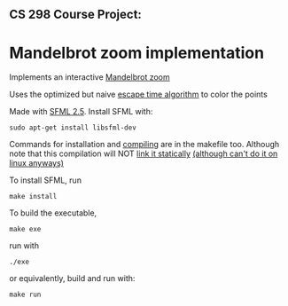 ## CS 298 Course Project:
# Mandelbrot zoom implementation
Implements an interactive [Mandelbrot zoom](https://en.wikipedia.org/wiki/Mandelbrot_set#Image_gallery_of_a_zoom_sequence)

Uses the optimized but naive [escape time algorithm](https://en.wikipedia.org/wiki/Plotting_algorithms_for_the_Mandelbrot_set#Optimized_escape_time_algorithms) to color the points

Made with [SFML 2.5](https://www.sfml-dev.org/tutorials/2.5). Install SFML with:
```
sudo apt-get install libsfml-dev
```
Commands for installation and [compiling](https://www.sfml-dev.org/tutorials/2.5/start-linux.php) are in the makefile too. Although note that this compilation will NOT [link it statically](https://www.sfml-dev.org/faq.php#build-link-static) [(although can't do it on linux anyways)](https://en.sfml-dev.org/forums/index.php?topic=3003.msg19631#msg19631)

To install SFML, run
```
make install
```
To build the executable,
```
make exe
```
run with
```
./exe
```
or equivalently, build and run with:
```
make run
```
